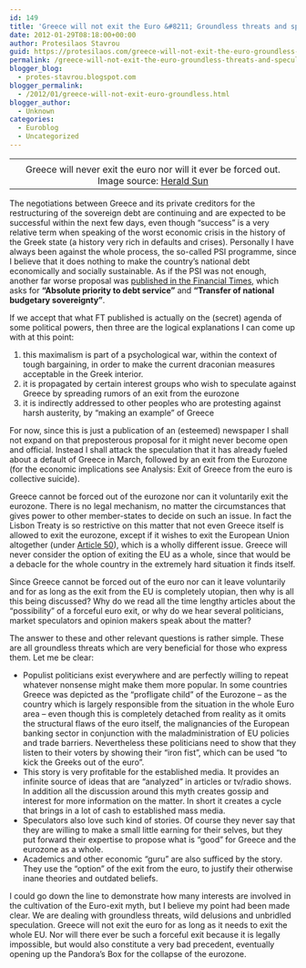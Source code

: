 ```yaml
---
id: 149
title: 'Greece will not exit the Euro &#8211; Groundless threats and speculation'
date: 2012-01-29T08:18:00+00:00
author: Protesilaos Stavrou
guid: https://protesilaos.com/greece-will-not-exit-the-euro-groundless-threats-and-speculation/
permalink: /greece-will-not-exit-the-euro-groundless-threats-and-speculation/
blogger_blog:
  - protes-stavrou.blogspot.com
blogger_permalink:
  - /2012/01/greece-will-not-exit-euro-groundless.html
blogger_author:
  - Unknown
categories:
  - Euroblog
  - Uncategorized
---
```

<table align="center" cellpadding="0" cellspacing="0" class="tr-caption-container" style="margin-left: auto; margin-right: auto; text-align: center;">
  <tr>
    <td style="text-align: center;">
    </td>
  </tr>
  
  <tr>
    <td class="tr-caption" style="text-align: center;">
      Greece will never exit the euro nor will it ever be forced out. Image source: <a href="http://www.heraldsun.com.au/business/new-eu-rift-threatens-greece-aid/story-fn7j19iv-1226119141620">Herald Sun</a>
    </td>
  </tr>
</table>

The negotiations between Greece and its private creditors for the restructuring of the sovereign debt are continuing and are expected to be successful within the next few days, even though &#8220;success&#8221; is a very relative term when speaking of the worst economic crisis in the history of the Greek state (a history very rich in defaults and crises). Personally I have always been against the whole process, the so-called PSI programme, since I believe that it does nothing to make the country&#8217;s national debt economically and socially sustainable. As if the PSI was not enough, another far worse proposal was <a href="http://www.ft.com/intl/cms/853efee4-4918-11e1-88f0-00144feabdc0.pdf" target="_blank">published in the Financial Times</a>, which asks for **&#8220;Absolute priority to debt service&#8221;** and **&#8220;Transfer of national budgetary sovereignty&#8221;**.

If we accept that what FT published is actually on the (secret) agenda of some political powers, then three are the logical explanations I can come up with at this point: 

  1. this maximalism is part of a psychological war, within the context of tough bargaining, in order to make the current draconian measures acceptable in the Greek interior. 
  2. it is propagated by certain interest groups who wish to speculate against Greece by spreading rumors of an exit from the eurozone
  3. it is indirectly addressed to other peoples who are protesting against harsh austerity, by &#8220;making an example&#8221; of Greece

For now, since this is just a publication of an (esteemed) newspaper I shall not expand on that preposterous proposal for it might never become open and official. Instead I shall attack the speculation that it has already fueled about a default of Greece in March, followed by an exit from the Eurozone (for the economic implications see Analysis: Exit of Greece from the euro is collective suicide).

Greece cannot be forced out of the eurozone nor can it voluntarily exit the eurozone. There is no legal mechanism, no matter the circumstances that gives power to other member-states to decide on such an issue. In fact the Lisbon Treaty is so restrictive on this matter that not even Greece itself is allowed to exit the eurozone, except if it wishes to exit the European Union altogether (under <a href="http://www.lisbon-treaty.org/wcm/the-lisbon-treaty/treaty-on-european-union-and-comments/title-6-final-provisions/137-article-50.html" target="_blank">Article 50</a>), which is a wholly different issue. Greece will never consider the option of exiting the EU as a whole, since that would be a debacle for the whole country in the extremely hard situation it finds itself.

Since Greece cannot be forced out of the euro nor can it leave voluntarily and for as long as the exit from the EU is completely utopian, then why is all this being discussed? Why do we read all the time lengthy articles about the &#8220;possibility&#8221; of a forceful euro exit, or why do we hear several politicians, market speculators and opinion makers speak about the matter?

The answer to these and other relevant questions is rather simple. These are all groundless threats which are very beneficial for those who express them. Let me be clear: 

  * Populist politicians exist everywhere and are perfectly willing to repeat whatever nonsense might make them more popular. In some countries Greece was depicted as the &#8220;profligate child&#8221; of the Eurozone &#8211; as the country which is largely responsible from the situation in the whole Euro area &#8211; even though this is completely detached from reality as it omits the structural flaws of the euro itself, the malignancies of the European banking sector in conjunction with the maladministration of EU policies and trade barriers. Nevertheless these politicians need to show that they listen to their voters by showing their &#8220;iron fist&#8221;, which can be used &#8220;to kick the Greeks out of the euro&#8221;.
  * This story is very profitable for the established media. It provides an infinite source of ideas that are &#8220;analyzed&#8221; in articles or tv/radio shows. In addition all the discussion around this myth creates gossip and interest for more information on the matter. In short it creates a cycle that brings in a lot of cash to established mass media.
  * Speculators also love such kind of stories. Of course they never say that they are willing to make a small little earning for their selves, but they put forward their expertise to propose what is &#8220;good&#8221; for Greece and the eurozone as a whole.
  * Academics and other economic &#8220;guru&#8221; are also sufficed by the story. They use the &#8220;option&#8221; of the exit from the euro, to justify their otherwise inane theories and outdated beliefs.

I could go down the line to demonstrate how many interests are involved in the cultivation of the Euro-exit myth, but I believe my point had been made clear. We are dealing with groundless threats, wild delusions and unbridled speculation. Greece will not exit the euro for as long as it needs to exit the whole EU. Nor will there ever be such a forceful exit because it is legally impossible, but would also constitute a very bad precedent, eventually opening up the Pandora&#8217;s Box for the collapse of the eurozone.
